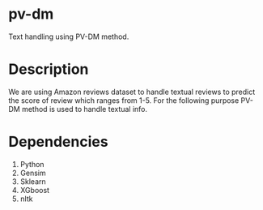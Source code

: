 # pv-dm
Text handling using PV-DM method.

# Description
We are using Amazon reviews dataset to handle textual reviews to predict the score of review which ranges from 1-5.
For the following purpose PV-DM method is used to handle textual info.

# Dependencies
1. Python
2. Gensim
3. Sklearn
4. XGboost
5. nltk
